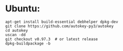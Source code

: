 # Ubuntu:

    apt-get install build-essential debhelper dpkg-dev
    git clone https://github.com/autokey-py3/autokey
    cd autokey
    uscan -dd
    git checkout v0.97.3  # or latest release 
    dpkg-buildpackage -b